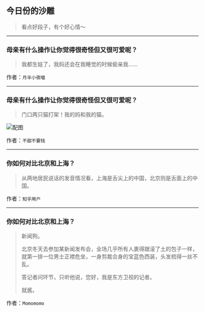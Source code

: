 ## 今日份的沙雕

> 看点好段子，有个好心情～


 
---

### 母亲有什么操作让你觉得很奇怪但又很可爱呢？

> 我都生娃了，我妈还会在我睡觉的时候偷亲我……


作者：`月半小夜喵`

---

### 母亲有什么操作让你觉得很奇怪但又很可爱呢？

> 门口两只猫打架！我的妈和我的猫。



![配图](http://pic4.zhimg.com/70/v2-74a44e13f65d40bdab648e788488bceb_b.jpg)


作者：`不甜不要钱`

---

### 你如何对比北京和上海？

> 从两地居民说话的发音情况看，上海是舌尖上的中国，北京则是舌面上的中国。


作者：`知乎用户`

---

### 你如何对比北京和上海？

> 新闻狗。
> 
> 北京冬天去参加某新闻发布会，全场几乎所有人裹得跟滚了土的包子一样，就第一排一位男士正襟危坐，一身剪裁合身的宝蓝色西装，头发梳得一丝不乱。
> 
> 答记者问环节，只听他说，您好，我是东方卫视的记者。
> 
> 就酱。


作者：`Momomomo`